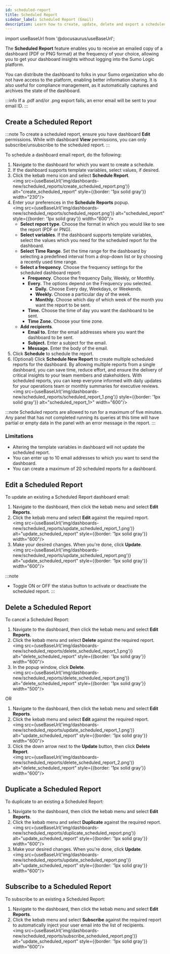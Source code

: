 ```yaml
---
id: scheduled-report
title: Scheduled Report
sidebar_label: Scheduled Report (Email)
description: Learn how to create, update, delete and export a scheduled dashboard report.
---
```


import useBaseUrl from '@docusaurus/useBaseUrl';

The **Scheduled Report** feature enables you to receive an emailed copy of a dashboard (PDF or PNG format) at the frequency of your choice, allowing you to get your dashboard insights without logging into the Sumo Logic platform.

You can distribute the dashboard to folks in your Sumo organization who do not have access to the platform, enabling better information sharing. It is also useful for compliance management, as it automatically captures and archives the state of the dashboard.

:::info
If a .pdf and/or .png export fails, an error email will be sent to your email ID.
:::

## Create a Scheduled Report

:::note
To create a scheduled report, ensure you have dashboard **Edit** permissions. While with dashboard **View** permissions, you can only subscribe/unsubscribe to the scheduled report.
:::

To schedule a dashboard email report, do the following:

1. Navigate to the dashboard for which you want to create a schedule.
1. If the dashboard supports template variables, select values, if desired.
1. Click the kebab menu icon and select **Schedule Report**.<br/><img src={useBaseUrl('img/dashboards-new/scheduled_reports/create_scheduled_report.png')} alt="create_scheduled_report" style={{border: '1px solid gray'}} width="230"/>
1. Enter your preferences in the **Schedule Reports** popup.<br/><img src={useBaseUrl('img/dashboards-new/scheduled_reports/scheduled_report.png')} alt="scheduled_report" style={{border: '1px solid gray'}} width="600"/>
   * **Select report type**. Choose the format in which you would like to see the report (PDF or PNG).
   * **Select variables**. If the dashboard supports template variables, select the values which you need for the scheduled report for the dashboard.
   * **Select Time Range**. Set the time range for the dashboard by selecting a predefined interval from a drop-down list or by choosing a recently used time range.
   * **Select a frequency**. Choose the frequency settings for the scheduled dashboard report: 
      * **Frequency**. Choose the frequency Daily, Weekly, or Monthly.
      * **Every.** The options depend on the Frequency you selected.
         * **Daily.** Choose Every day, Weekdays, or Weekends.
         * **Weekly.** Choose a particular day of the week.
         * **Monthly.** Choose which day of which week of the month you want the report to be sent.
      * **Time.** Choose the time of day you want the dashboard to be sent.
      * **Time Zone.** Choose your time zone.
   * **Add recipients**. 
      * **Email to.** Enter the email addresses where you want the dashboard to be sent.
      * **Subject.** Enter a subject for the email.
      * **Message.** Enter the body of the email.
1. Click **Schedule** to schedule the report.
1. (Optional) Click **Schedule New Report** to create multiple scheduled reports for the dashboard. By allowing multiple reports from a single dashboard, you can save time, reduce effort, and ensure the delivery of critical insights to your team members and stakeholders. With scheduled reports, you can keep everyone informed with daily updates for your operations team or monthly summaries for executive reviews.<br/><img src={useBaseUrl('img/dashboards-new/scheduled_reports/scheduled_report_1.png')} style={{border: '1px solid gray'}} alt="scheduled_report_1>" width="600"/>

:::note
Scheduled reports are allowed to run for a maximum of five minutes. Any panel that has not completed running its queries at this time will have partial or empty data in the panel with an error message in the report.
:::

### Limitations

* Altering the template variables in dashboard will not update the scheduled report.
* You can enter up to 10 email addresses to which you want to send the dashboard.
* You can create a maximum of 20 scheduled reports for a dashboard.

## Edit a Scheduled Report

To update an existing a Scheduled Report dashboard email:

1. Navigate to the dashboard, then click the kebab menu and select **Edit Reports**.
1. Click the kebab menu and select **Edit** against the required report. <br/><img src={useBaseUrl('img/dashboards-new/scheduled_reports/update_scheduled_report_1.png')} alt="update_scheduled_report" style={{border: '1px solid gray'}} width="600"/>
1. Make your desired changes. When you're done, click **Update**. <br/><img src={useBaseUrl('img/dashboards-new/scheduled_reports/update_scheduled_report.png')} alt="update_scheduled_report" style={{border: '1px solid gray'}} width="600"/>

:::note
- Toggle ON or OFF the status button to activate or deactivate the scheduled report.
:::

## Delete a Scheduled Report

To cancel a Scheduled Report:

1. Navigate to the dashboard, then click the kebab menu and select **Edit Reports**.
1. Click the kebab menu and select **Delete** against the required report.<br/><img src={useBaseUrl('img/dashboards-new/scheduled_reports/delete_scheduled_report_1.png')} alt="delete_scheduled_report" style={{border: '1px solid gray'}} width="600"/>
1. In the popup window, click **Delete**. <br/><img src={useBaseUrl('img/dashboards-new/scheduled_reports/delete_scheduled_report.png')} alt="delete_scheduled_report" style={{border: '1px solid gray'}} width="500"/>

OR

1. Navigate to the dashboard, then click the kebab menu and select **Edit Reports**.
1. Click the kebab menu and select **Edit** against the required report. <br/><img src={useBaseUrl('img/dashboards-new/scheduled_reports/update_scheduled_report_1.png')} alt="update_scheduled_report" style={{border: '1px solid gray'}} width="600"/>
1. Click the down arrow next to the **Update** button, then click **Delete Report**. <br/><img src={useBaseUrl('img/dashboards-new/scheduled_reports/delete_scheduled_report_2.png')} alt="delete_scheduled_report" style={{border: '1px solid gray'}} width="600"/>

## Duplicate a Scheduled Report

To duplicate to an existing a Scheduled Report:

1. Navigate to the dashboard, then click the kebab menu and select **Edit Reports**.
1. Click the kebab menu and select **Duplicate** against the required report.<br/><img src={useBaseUrl('img/dashboards-new/scheduled_reports/duplicate_scheduled_report.png')} alt="update_scheduled_report" style={{border: '1px solid gray'}} width="600"/>
1. Make your desired changes. When you're done, click **Update**. <br/><img src={useBaseUrl('img/dashboards-new/scheduled_reports/update_scheduled_report.png')} alt="update_scheduled_report" style={{border: '1px solid gray'}} width="600"/>

## Subscribe to a Scheduled Report

To subscribe to an existing a Scheduled Report:

1. Navigate to the dashboard, then click the kebab menu and select **Edit Reports**.
1. Click the kebab menu and select **Subscribe** against the required report to automatically inject your user email into the list of recipients. <br/><img src={useBaseUrl('img/dashboards-new/scheduled_reports/subscribe_scheduled_report.png')} alt="update_scheduled_report" style={{border: '1px solid gray'}} width="600"/>
